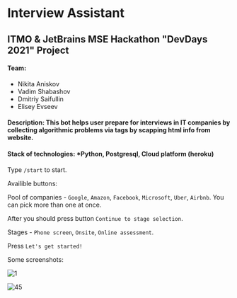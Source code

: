 # Interview Assistant

## ITMO & JetBrains MSE Hackathon "DevDays 2021" Project

#### Team:
+ Nikita Aniskov 
+ Vadim Shabashov
+ Dmitriy Saifullin
+ Elisey Evseev

#### Description: This bot helps user prepare for interviews in IT companies by collecting algorithmic problems via tags by scapping html info from website.

#### Stack of technologies: *Python, Postgresql, Cloud platform (heroku)

Type `/start` to start.

Availible buttons:

Pool of companies - `Google`, `Amazon`, `Facebook`, `Microsoft`, `Uber`, `Airbnb`. You can pick more than one at once.

After you should press button `Continue to stage selection`.

Stages - `Phone screen`, `Onsite`, `Online assessment`.

Press `Let's get started!`

Some screenshots:

![1](https://user-images.githubusercontent.com/64794482/216774863-40907863-8fad-4ebb-9673-7e5e25683b63.PNG)

![45](https://user-images.githubusercontent.com/64794482/216774865-d7b605b2-aeeb-4852-a1a6-ab394498052c.PNG)
